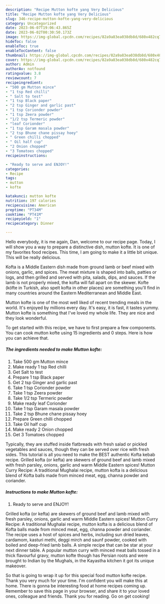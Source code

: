 ```yaml
---
description: "Recipe Mutton kofte yang Very Delicious"
title: "Recipe Mutton kofte yang Very Delicious"
slug: 346-recipe-mutton-kofte-yang-very-delicious
category: Uncategorized
date: 2023-06-07T19:06:43.865Z
date: 2023-06-02T00:30:50.173Z
image: https://img-global.cpcdn.com/recipes/82a9a83ea038db8d/680x482cq70/mutton-kofte-recipe-main-photo.jpg
hideToc: false
enableToc: true
enableTocContent: false
thumbnail: https://img-global.cpcdn.com/recipes/82a9a83ea038db8d/680x482cq70/mutton-kofte-recipe-main-photo.jpg
cover: https://img-global.cpcdn.com/recipes/82a9a83ea038db8d/680x482cq70/mutton-kofte-recipe-main-photo.jpg
author: Admin
authorAv: notfound
ratingvalue: 3.8
reviewcount: 7
recipeingredient:
- "500 gm Mutton mince"
- "1 tsp Red chilli"
- " Salt to test"
- "1 tsp Black paper"
- "2 tsp Ginger and garlic past"
- "1 tsp Corionder powder"
- "1 tsp Zeera powder"
- "1/2 tsp Termeric powder"
- "leaf Corionder"
- "1 tsp Garam masala powder"
- "2 tsp Bhune chane pissay hoey"
- " Green chilli chopped"
- " Oil half cup"
- "2 Onion chopped"
- "3 Tomatoes chopped"
recipeinstructions:

- "Ready to serve and ENJOY!"
categories:
- Recipe
tags:
- mutton
- kofte

katakunci: mutton kofte 
nutrition: 197 calories
recipecuisine: American
preptime: "PT34M"
cooktime: "PT41M"
recipeyield: "1"
recipecategory: Dinner

---
```



Hello everybody, it is me again, Dan, welcome to our recipe page. Today, I will show you a way to prepare a distinctive dish, mutton kofte. It is one of my favorites food recipes. This time, I am going to make it a little bit unique. This will be really delicious.

Kofta is a Middle Eastern dish made from ground lamb or beef mixed with onions, garlic, and spices. The meat mixture is shaped into balls, patties or logs, and then grilled and served with pita, salads, dips, and sauces. If the lamb is not properly mixed, the kofta will fall apart on the skewer. Kofte (köfte in Turkish, also spelt kofta in other places) are something you&#39;ll find in many countries around the Eastern Mediterranean and Middle East.

Mutton kofte is one of the most well liked of recent trending meals in the world. It's enjoyed by millions every day. It's easy, it is fast, it tastes yummy. Mutton kofte is something that I've loved my whole life. They are nice and they look wonderful.


To get started with this recipe, we have to first prepare a few components. You can cook mutton kofte using 15 ingredients and 0 steps. Here is how you can achieve that.

<!--inarticleads1-->

##### The ingredients needed to make Mutton kofte:

1. Take 500 gm Mutton mince
1. Make ready 1 tsp Red chilli
1. Get  Salt to test
1. Prepare 1 tsp Black paper
1. Get 2 tsp Ginger and garlic past
1. Take 1 tsp Corionder powder
1. Take 1 tsp Zeera powder
1. Take 1/2 tsp Termeric powder
1. Make ready leaf Corionder
1. Take 1 tsp Garam masala powder
1. Take 2 tsp Bhune chane pissay hoey
1. Prepare  Green chilli chopped
1. Take  Oil half cup
1. Make ready 2 Onion chopped
1. Get 3 Tomatoes chopped


Typically, they are stuffed inside flatbreads with fresh salad or pickled vegetables and sauces, though they can be served over rice with fresh sides. This tutorial is all you need to make the BEST authentic Kofta kebab recipe. Grilled kofta (or kefta) are skewers of ground beef and lamb mixed with fresh parsley, onions, garlic and warm Middle Eastern spices! Mutton Curry Recipe: A traditional Mughalai recipe, mutton kofta is a delicious blend of Kofta balls made from minced meat, egg, channa powder and coriander. 

<!--inarticleads2-->

##### Instructions to make Mutton kofte:


1. Ready to serve and ENJOY!

Grilled kofta (or kefta) are skewers of ground beef and lamb mixed with fresh parsley, onions, garlic and warm Middle Eastern spices! Mutton Curry Recipe: A traditional Mughalai recipe, mutton kofta is a delicious blend of Kofta balls made from minced meat, egg, channa powder and coriander. The recipe uses a host of spices and herbs, including sun dried leaves, cardamom, kasturi methi, deggi mirch and saunf powder, cooked with boiled and deep-fried lamb balls. A simple recipe that can be star at your next dinner table. A popular mutton curry with minced meat balls tossed in a thick flavourful gravy, mutton kofte though has Persian roots and were brought to Indian by the Mughals, in the Kayastha kitchen it got its unique makeover. 

So that is going to wrap it up for this special food mutton kofte recipe. Thank you very much for your time. I'm confident you will make this at home. There is gonna be interesting food at home recipes coming up. Remember to save this page in your browser, and share it to your loved ones, colleague and friends. Thank you for reading. Go on get cooking!
